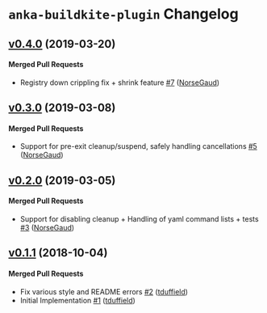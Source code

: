 # `anka-buildkite-plugin` Changelog

<!-- latest_release 0.4.0 -->
## [v0.4.0](https://github.com/chef/anka-buildkite-plugin/tree/v0.4.0) (2019-03-20)

#### Merged Pull Requests
- Registry down crippling fix + shrink feature [#7](https://github.com/chef/anka-buildkite-plugin/pull/7) ([NorseGaud](https://github.com/NorseGaud))
<!-- latest_release -->

## [v0.3.0](https://github.com/chef/anka-buildkite-plugin/tree/v0.3.0) (2019-03-08)

#### Merged Pull Requests
- Support for pre-exit cleanup/suspend, safely handling cancellations [#5](https://github.com/chef/anka-buildkite-plugin/pull/5) ([NorseGaud](https://github.com/NorseGaud))

## [v0.2.0](https://github.com/chef/anka-buildkite-plugin/tree/v0.2.0) (2019-03-05)

#### Merged Pull Requests
- Support for disabling cleanup + Handling of yaml command lists + tests [#3](https://github.com/chef/anka-buildkite-plugin/pull/3) ([NorseGaud](https://github.com/NorseGaud))

## [v0.1.1](https://github.com/chef/anka-buildkite-plugin/tree/v0.1.1) (2018-10-04)

#### Merged Pull Requests
- Fix various style and README errors [#2](https://github.com/chef/anka-buildkite-plugin/pull/2) ([tduffield](https://github.com/tduffield))
- Initial Implementation [#1](https://github.com/chef/anka-buildkite-plugin/pull/1) ([tduffield](https://github.com/tduffield))